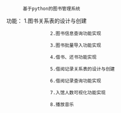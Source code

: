           基于python的图书管理系统

功能：
                    1.图书关系表的设计与创建

                    2.图书信息查询功能实现
                    
                    3.图书批量导入功能实现
                    
                    4.借书、还书功能实现
                    
                    5.借阅记录关系表的设计与创建
                    
                    6.借阅记录查询功能实现
                    
                    7.入馆人数可视化功能实现
                    
                    8.播放音乐
          
